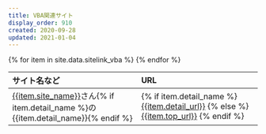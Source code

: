 ```yaml
---
title: VBA関連サイト
display_order: 910
created: 2020-09-28
updated: 2021-01-04
---
```

<table class="normal">
  <thead>
    <tr>
      <th style="text-align: left">サイト名など</th>
      <th style="text-align: left">URL</th>
    </tr>
  </thead>
  <tbody>
    {% for item in site.data.sitelink_vba %}
    <tr>
      <td style="text-align: left">
        <a href="{{item.top_url}}">{{item.site_name}}</a>さん{% if item.detail_name %}の{{item.detail_name}}{% endif %}
      </td>
      <td style="text-align: left">
        {% if item.detail_name %}
        <a href="{{item.detail_url}}">{{item.detail_url}}</a>
        {% else %}
        <a href="{{item.top_url}}">{{item.top_url}}</a>
        {% endif %}
      </td>
    </tr>
    {% endfor %}
  </tbody>
</table>
